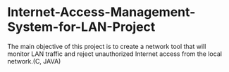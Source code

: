 # Internet-Access-Management-System-for-LAN-Project
The main objective of this project is to create a network tool that will monitor LAN traffic and reject unauthorized Internet access from the local network.(C, JAVA)
